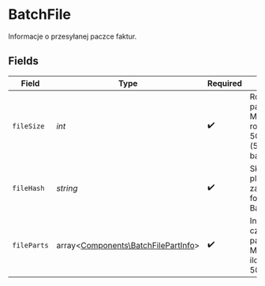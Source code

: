 # BatchFile

Informacje o przesyłanej paczce faktur.


## Fields

| Field                                                                                    | Type                                                                                     | Required                                                                                 | Description                                                                              |
| ---------------------------------------------------------------------------------------- | ---------------------------------------------------------------------------------------- | ---------------------------------------------------------------------------------------- | ---------------------------------------------------------------------------------------- |
| `fileSize`                                                                               | *int*                                                                                    | :heavy_check_mark:                                                                       | Rozmiar pliku paczki w bajtach. Maksymalny rozmiar paczki to 5GB (5_368_709_120 bajtów). |
| `fileHash`                                                                               | *string*                                                                                 | :heavy_check_mark:                                                                       | Skrót SHA256 pliku paczki, zakodowany w formacie Base64.                                 |
| `fileParts`                                                                              | array<[Components\BatchFilePartInfo](../../Models/Components/BatchFilePartInfo.md)>      | :heavy_check_mark:                                                                       | Informacje o częściach pliku paczki. Maksymalna ilość części to 50.                      |